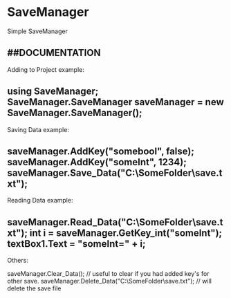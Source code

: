 # SaveManager
Simple SaveManager

##DOCUMENTATION
---------------------------------------------------------------------------
Adding to Project example:

using SaveManager;
SaveManager.SaveManager saveManager = new SaveManager.SaveManager();
---------------------------------------------------------------------------
Saving Data example:

saveManager.AddKey("somebool", false);
saveManager.AddKey("someInt", 1234);
saveManager.Save_Data("C:\\SomeFolder\\save.txt");
---------------------------------------------------------------------------
Reading Data example:

saveManager.Read_Data("C:\\SomeFolder\\save.txt");
int i = saveManager.GetKey_int("someInt");
textBox1.Text = "someInt=" + i;
---------------------------------------------------------------------------
Others:

saveManager.Clear_Data();  // useful to clear if you had added key's for other save.
saveManager.Delete_Data("C:\\SomeFolder\\save.txt"); // will delete the save file
